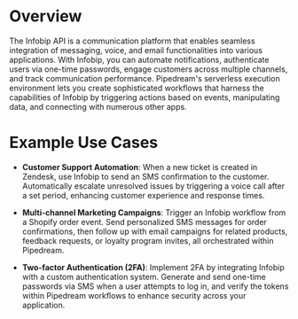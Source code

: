 # Overview

The Infobip API is a communication platform that enables seamless integration of messaging, voice, and email functionalities into various applications. With Infobip, you can automate notifications, authenticate users via one-time passwords, engage customers across multiple channels, and track communication performance. Pipedream's serverless execution environment lets you create sophisticated workflows that harness the capabilities of Infobip by triggering actions based on events, manipulating data, and connecting with numerous other apps.

# Example Use Cases

- **Customer Support Automation**: When a new ticket is created in Zendesk, use Infobip to send an SMS confirmation to the customer. Automatically escalate unresolved issues by triggering a voice call after a set period, enhancing customer experience and response times.

- **Multi-channel Marketing Campaigns**: Trigger an Infobip workflow from a Shopify order event. Send personalized SMS messages for order confirmations, then follow up with email campaigns for related products, feedback requests, or loyalty program invites, all orchestrated within Pipedream.

- **Two-factor Authentication (2FA)**: Implement 2FA by integrating Infobip with a custom authentication system. Generate and send one-time passwords via SMS when a user attempts to log in, and verify the tokens within Pipedream workflows to enhance security across your application.
